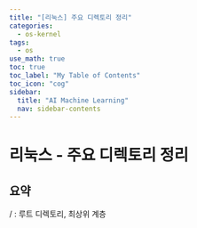 ```yaml
---
title: "[리눅스] 주요 디렉토리 정리" 
categories:
  - os-kernel
tags:
  - os
use_math: true
toc: true
toc_label: "My Table of Contents"
toc_icon: "cog"
sidebar:
  title: "AI Machine Learning"
  nav: sidebar-contents
---
```


# 리눅스 - 주요 디렉토리 정리

## 요약 

/ : 루트 디렉토리, 최상위 계층  

